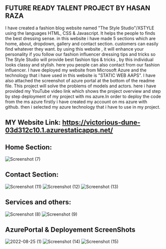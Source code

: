 ## FUTURE READY TALENT PROJECT BY HASAN RAZA
I have created a fashion blog website named "The Style Studio"/XSTYLE using the languages HTML, CSS & Javascript. It helps the people to finds the best dressing sense.
in this website i have made 5 sections which are home, about, dropdown, gallery and contact section. customers can easily find whatever they want.
by using this website , it will enhance your personality if you follow our fashion influencer dressing tips and tricks so The Style Studio will provide 
best fashion tips & tricks , by this individual looks classy and stylish. here you people can also contact from our fashion influencer.
I have deployed my website from Microsoft Azure and the technology that i have used in this website is "STATIC WEB AAPS".
I have also attached the screenshot of azure portal at the bottom of the readme file. This project will solve the problems of models and actors.
here i have provided my YouTube video link which shows the project overview and step by step deployment of my project with ms azure.In order to deploy 
the code from the ms azure firstly i have created my account on ms azure with github. then i selected my azure technology that i have to use in my project.

## MY Website Link: https://victorious-dune-03d312c10.1.azurestaticapps.net/

## Home Section:
![Screenshot (7)](https://user-images.githubusercontent.com/111636838/185743276-edb2fc3b-1f52-4bbc-970d-d5276f31aa3d.png)

## Contact Section:
![Screenshot (11)](https://user-images.githubusercontent.com/111636838/185743332-d6d726a9-5e3e-4aa6-b01a-2ff30fe1c256.png)
![Screenshot (12)](https://user-images.githubusercontent.com/111636838/185743334-6d38bb33-35ff-4a18-aa1a-f480981c4b49.png)
![Screenshot (13)](https://user-images.githubusercontent.com/111636838/185743336-f7b32dc3-9c7a-4ce7-ad2d-9321b44f0dd4.png)


## Services and others:
![Screenshot (8)](https://user-images.githubusercontent.com/111636838/185743350-aabe2f56-dfb7-492d-811e-fd7b8e0c880d.png)
![Screenshot (9)](https://user-images.githubusercontent.com/111636838/185743354-ebfd7cd6-d268-4894-bd56-7ab3b2fa3b3c.png)

## AzurePortal & Deployement ScreenShots
![2022-08-25 (1)](https://user-images.githubusercontent.com/111636838/186678531-8af124b8-bd64-4a0f-b9cd-ff228022c699.png)
![Screenshot (14)](https://user-images.githubusercontent.com/111636838/186678542-154b7b51-b2fc-47d7-b25f-2ea42d4f60ce.png)
![Screenshot (15)](https://user-images.githubusercontent.com/111636838/186678573-4aaa37f7-970d-46e3-97ce-843c42f7ecd1.png)

